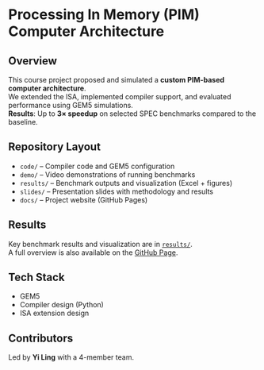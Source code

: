 # Processing In Memory (PIM) Computer Architecture

## Overview
This course project proposed and simulated a **custom PIM-based computer architecture**.  
We extended the ISA, implemented compiler support, and evaluated performance using GEM5 simulations.  
**Results**: Up to **3× speedup** on selected SPEC benchmarks compared to the baseline.

## Repository Layout
- `code/` – Compiler code and GEM5 configuration
- `demo/` – Video demonstrations of running benchmarks
- `results/` – Benchmark outputs and visualization (Excel + figures)
- `slides/` – Presentation slides with methodology and results
- `docs/` – Project website (GitHub Pages)

## Results
Key benchmark results and visualization are in [`results/`](./results).  
A full overview is also available on the [GitHub Page](https://your-username.github.io/pim-computer-architecture).

## Tech Stack
- GEM5
- Compiler design (Python)
- ISA extension design

## Contributors
Led by **Yi Ling** with a 4-member team.
